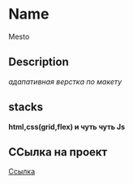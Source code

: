 # Name
Mesto

## Description
*адапативная верстка по макету*

## stacks
**html,css(grid,flex) и чуть чуть Js**

## ССылка на проект
[Ссылка]() 